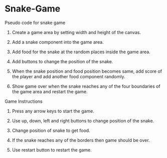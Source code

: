 # Snake-Game

Pseudo code for snake game

1. Create a game area by setting width and height of the canvas.

2. Add a snake component into the game area.

3. Add food for the snake at the random places inside the game area.

4. Add buttons to change the position of the snake.

5. When the snake position and food position becomes same, add score of the player and add another food component randomly.

6. Show game over when the snake reaches any of the four boundaries of the game area and restart the game.


Game Instructions

1. Press any arrow keys to start the game.

2. Use up, down, left and right buttons to change position of the snake.

3. Change position of snake to get food.

4. If the snake reaches any of the borders then game should be over.

5. Use restart button to restart the game.


